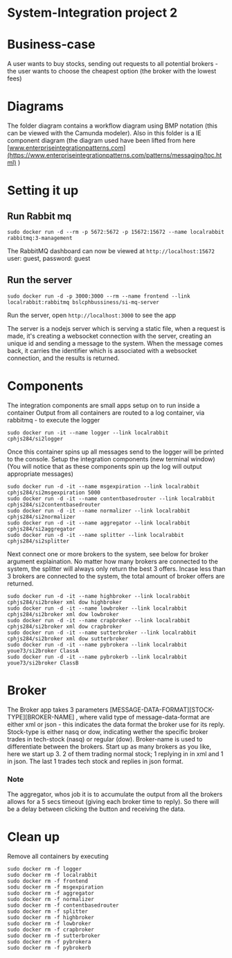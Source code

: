 # System-Integration project 2

# Business-case
A user wants to buy stocks, sending out requests to all potential brokers - the user wants to choose the cheapest option (the broker with the lowest fees)

# Diagrams
The folder diagram contains a workflow diagram using BMP notation (this can be viewed with the Camunda modeler). Also in this folder is a IE component diagram (the diagram used have been lifted from here [www.enterpriseintegrationpatterns.com](https://www.enterpriseintegrationpatterns.com/patterns/messaging/toc.html) )

# Setting it up

## Run Rabbit mq

`sudo docker run -d --rm -p 5672:5672 -p 15672:15672 --name localrabbit rabbitmq:3-management`

The RabbitMQ dashboard can now be viewed at `http://localhost:15672` user: guest, password: guest

## Run the server

`sudo docker run -d -p 3000:3000 --rm --name frontend --link localrabbit:rabbitmq bslcphbussiness/si-mq-server`

Run the server, open `http://localhost:3000` to see the app

The server is a nodejs server which is serving a static file, when a request is made, it's creating a websocket connection with the server, creating an unique id and sending a message to the system. When the message comes back, it carries the identifier which is associated with a websocket connection, and the results is returned.


# Components
The integration components are small apps setup on to run inside a container
Output from all containers are routed to a log container, via rabbitmq - to execute the logger
```
sudo docker run -it --name logger --link localrabbit cphjs284/si2logger
```

Once this container spins up all messages send to the logger will be printed to the console.
Setup the integration components (new terminal window)
(You will notice that as these components spin up the log will output appropriate messages)
```
sudo docker run -d -it --name msgexpiration --link localrabbit cphjs284/si2msgexpiration 5000
sudo docker run -d -it --name contentbasedrouter --link localrabbit cphjs284/si2contentbasedrouter
sudo docker run -d -it --name normalizer --link localrabbit cphjs284/si2normalizer
sudo docker run -d -it --name aggregator --link localrabbit cphjs284/si2aggregator
sudo docker run -d -it --name splitter --link localrabbit cphjs284/si2splitter
```

Next connect one or more brokers to the system, see below for broker argument explaination.
No matter how many brokers are connected to the system, the splitter will always only return the best 3 offers. Incase less than 3 brokers are connected to the system, the total amount of broker offers are returned.
```
sudo docker run -d -it --name highbroker --link localrabbit cphjs284/si2broker xml dow highbroker
sudo docker run -d -it --name lowbroker --link localrabbit cphjs284/si2broker xml dow lowbroker
sudo docker run -d -it --name crapbroker --link localrabbit cphjs284/si2broker xml dow crapbroker
sudo docker run -d -it --name sutterbroker --link localrabbit cphjs284/si2broker xml dow sutterbroker
sudo docker run -d -it --name pybrokera --link localrabbit youe73/si2broker ClassA
sudo docker run -d -it --name pybrokerb --link localrabbit youe73/si2broker ClassB
```

# Broker
The Broker app takes 3 parameters [MESSAGE-DATA-FORMAT][STOCK-TYPE][BROKER-NAME] , where valid type of message-data-format are either xml or json - this indicates the data format the broker use for its reply. Stock-type is either nasq or dow, indicating wether the specific broker trades in tech-stock (nasq) or regular (dow). Broker-name is used to differentiate between the brokers.
Start up as many brokers as you like, here we start up 3. 2 of them trading normal stock; 1 replying in in xml and 1 in json. The last 1 trades tech stock and replies in json format.

### Note
The aggregator, whos job it is to accumulate the output from all the brokers allows for a 5 secs timeout (giving each broker time to reply). So there will be a delay between clicking the button and receiving the data.


# Clean up
Remove all containers by executing
```
sudo docker rm -f logger
sudo docker rm -f localrabbit
sudo docker rm -f frontend
sodu docker rm -f msgexpiration
sudo docker rm -f aggregator
sudo docker rm -f normalizer
sudo docker rm -f contentbasedrouter
sudo docker rm -f splitter
sudo docker rm -f highbroker
sudo docker rm -f lowbroker
sudo docker rm -f crapbroker
sudo docker rm -f sutterbroker
sudo docker rm -f pybrokera
sudo docker rm -f pybrokerb
```

